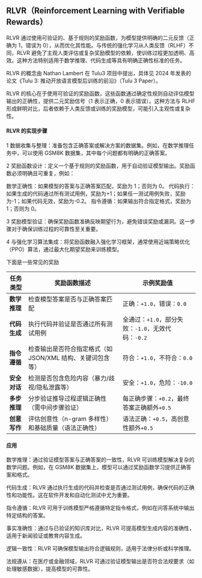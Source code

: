 ## RLVR（Reinforcement Learning with Verifiable Rewards）

RLVR 通过使用可验证的、基于规则的奖励函数，为模型提供明确的二元反馈（正确为 1，错误为 0），从而优化其性能。与传统的强化学习从人类反馈（RLHF）不同，RLVR 避免了主观人类评估或复杂奖励模型的依赖，使训练过程更加透明、高效。这种方法特别适用于数学推理、代码生成等具有明确正确性标准的任务。

RLVR 的概念由 Nathan Lambert 在 Tulu3 项目中提出，具体见 2024 年发表的论文《Tulu 3: 推动开放语言模型后训练的前沿》（Tulu 3 Paper）。

RLVR 的核心在于使用可验证的奖励函数，这些函数通过确定性规则自动评估模型输出的正确性，提供二元奖励信号（1 表示正确，0 表示错误）。这种方法与 RLHF 形成鲜明对比，后者依赖于人类反馈或训练的奖励模型，可能引入主观性或复杂性。

#### RLVR 的实现步骤

1 数据收集与整理：准备包含正确答案或解决方案的数据集。例如，在数学推理任务中，可以使用 GSM8K 数据集，其中每个问题都有明确的正确答案。

2 奖励函数设计：定义一个基于规则的奖励函数，用于自动验证模型输出。奖励函数必须明确且可重复，例如：

数学正确性：如果模型的答案与正确答案匹配，奖励为 1；否则为 0。
代码执行：如果生成的代码通过所有测试用例，奖励为+1；如果任一测试用例失败，奖励为-1；如果代码无效，奖励为-0.2。
指令遵循：如果输出符合指定格式，奖励为 1；否则为 0。


3 奖励模型验证：确保奖励函数准确反映期望行为，避免错误奖励或漏洞。这一步骤对于确保训练过程的可靠性至关重要。

4 与强化学习算法集成：将奖励函数融入强化学习框架，通常使用近端策略优化（PPO）算法，通过最大化期望奖励来训练模型。

下面是一些常见的奖励

| 任务类型       | 奖励函数描述                                                                 | 示例奖励值                     |
|----------------|----------------------------------------------------------------------------|-------------------------------|
| **数学推理**   | 检查模型答案是否与正确答案匹配                                               | 正确：`+1.0`，错误：`0.0`       |
| **代码生成**   | 执行代码并验证是否通过所有测试用例                                           | 全通过：`+1.0`，部分失败：`-1.0`，无效代码：`-0.2` |
| **指令遵循**   | 检查输出是否符合指定格式（如 JSON/XML 结构、关键词包含等）                     | 符合：`+1.0`，不符合：`0.0`     |
| **安全对话**   | 检测是否包含危险内容（暴力/歧视/隐私泄露等）                                 | 安全：`+1.0`，危险：`-10.0`     |
| **多步推理**   | 分步验证推导过程逻辑正确性（需中间步骤验证）                                 | 每正确步骤：`+0.2`，最终答案正确额外`+0.5` |
| **创意写作**   | 评估创意性（n-gram 多样性）和基础质量（语法正确性）                           | 语法正确：`+0.5`，高创意性额外`+0.5` |


#### 应用
数学推理：通过验证模型答案与正确答案的一致性，RLVR 可训练模型解决复杂的数学问题。例如，在 GSM8K 数据集上，模型可以通过奖励函数学习提供正确答案和格式。

代码生成：RLVR 通过执行生成的代码并检查是否通过测试用例，确保代码的正确性和功能性。这在软件开发和自动化测试中尤为重要。

指令遵循：RLVR 可用于训练模型严格遵循特定指令格式，例如在问答系统中输出特定结构的答案。

事实准确性：通过与已验证的知识库对比，RLVR 可提高模型生成内容的准确性，适用于新闻验证或教育内容生成。

逻辑一致性：RLVR 可确保模型输出符合逻辑规则，适用于法律分析或科学推理。

法规遵从：在医疗或金融领域，RLVR 可通过验证模型输出是否符合法规要求（如处理敏感数据），提高模型的可靠性。
